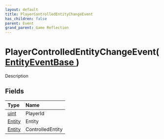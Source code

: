 ```yaml
---
layout: default
title: PlayerControlledEntityChangeEvent
has_children: false
parent: Event
grand_parent: Game Reflection
---
```

# PlayerControlledEntityChangeEvent( [ EntityEventBase ](/docs/game-reflection/events/entity_event_base) )
Description 

## Fields

| Type | Name |
|:-------------|:--------------|
| [uint](/docs/game-reflection/components/uint) | PlayerId |
| [Entity](/docs/game-reflection/classes/entity) | Entity |
| [Entity](/docs/game-reflection/classes/entity) | ControlledEntity |

